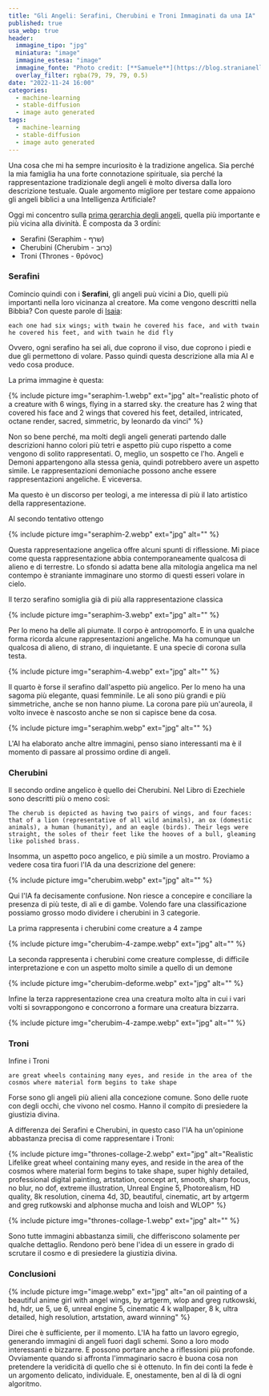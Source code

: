 ```yaml
---
title: "Gli Angeli: Serafini, Cherubini e Troni Immaginati da una IA"
published: true
usa_webp: true
header:
  immagine_tipo: "jpg"
  miniatura: "image"
  immagine_estesa: "image"
  immagine_fonte: "Photo credit: [**Samuele**](https://blog.stranianelli.com/)"
  overlay_filter: rgba(79, 79, 79, 0.5)
date: "2022-11-24 16:00"
categories:
  - machine-learning
  - stable-diffusion
  - image auto generated
tags:
  - machine-learning
  - stable-diffusion
  - image auto generated
---
```


Una cosa che mi ha sempre incuriosito è la tradizione angelica. Sia perché la mia famiglia ha una forte connotazione spirituale, sia perché la rappresentazione tradizionale degli angeli è molto diversa dalla loro descrizione testuale. Quale argomento migliore per testare come appaiono gli angeli biblici a una Intelligenza Artificiale?

Oggi mi concentro sulla [prima gerarchia degli angeli](https://en.wikipedia.org/wiki/Hierarchy_of_angels), quella più importante e più vicina alla divinità. È composta da 3 ordini:

- Serafini (Seraphim - שרף)
- Cherubini (Cherubim - כְּרוּב)
- Troni (Thrones - θρόνος)

### Serafini

Comincio quindi con i **Serafini**, gli angeli puù vicini a Dio, quelli più importanti nella loro vicinanza al creatore. Ma come vengono descritti nella Bibbia? Con queste parole di [Isaia](<https://en.wikisource.org/wiki/Bible_(King_James)/Isaiah#6:1>):

```
each one had six wings; with twain he covered his face, and with twain he covered his feet, and with twain he did fly
```

Ovvero, ogni serafino ha sei ali, due coprono il viso, due coprono i piedi e due gli permettono di volare. Passo quindi questa descrizione alla mia AI e vedo cosa produce.

La prima immagine è questa:

{% include picture img="seraphim-1.webp" ext="jpg" alt="realistic photo of a creature with 6 wings, flying in a starred sky. the creature has 2 wing that covered his face and 2 wings that covered his feet, detailed, intricated, octane render, sacred, simmetric, by leonardo da vinci" %}

Non so bene perché, ma molti degli angeli generati partendo dalle descrizioni hanno colori più tetri e aspetto più cupo rispetto a come vengono di solito rappresentati. O, meglio, un sospetto ce l'ho. Angeli e Demoni appartengono alla stessa genia, quindi potrebbero avere un aspetto simile. Le rappresentazioni demoniache possono anche essere rappresentazioni angeliche. E viceversa.

Ma questo è un discorso per teologi, a me interessa di più il lato artistico della rappresentazione.

Al secondo tentativo ottengo

{% include picture img="seraphim-2.webp" ext="jpg" alt="" %}

Questa rappresentazione angelica offre alcuni spunti di riflessione. Mi piace come questa rappresentazione abbia contemporaneamente qualcosa di alieno e di terrestre. Lo sfondo si adatta bene alla mitologia angelica ma nel contempo è straniante immaginare uno stormo di questi esseri volare in cielo.

Il terzo serafino somiglia già di più alla rappresentazione classica

{% include picture img="seraphim-3.webp" ext="jpg" alt="" %}

Per lo meno ha delle ali piumate. Il corpo è antropomorfo. E in una qualche forma ricorda alcune rappresentazioni angeliche. Ma ha comunque un qualcosa di alieno, di strano, di inquietante. E una specie di corona sulla testa.

{% include picture img="seraphim-4.webp" ext="jpg" alt="" %}

Il quarto è forse il serafino dall'aspetto più angelico. Per lo meno ha una sagoma più elegante, quasi femminile. Le ali sono più grandi e più simmetriche, anche se non hanno piume. La corona pare più un'aureola, il volto invece è nascosto anche se non si capisce bene da cosa.

{% include picture img="seraphim.webp" ext="jpg" alt="" %}

L'AI ha elaborato anche altre immagini, penso siano interessanti ma è il momento di passare al prossimo ordine di angeli.

### Cherubini

Il secondo ordine angelico è quello dei Cherubini. Nel Libro di Ezechiele sono descritti più o meno così:

```
The cherub is depicted as having two pairs of wings, and four faces: that of a lion (representative of all wild animals), an ox (domestic animals), a human (humanity), and an eagle (birds). Their legs were straight, the soles of their feet like the hooves of a bull, gleaming like polished brass.
```

Insomma, un aspetto poco angelico, e più simile a un mostro. Proviamo a vedere cosa tira fuori l'IA da una descrizione del genere:

{% include picture img="cherubim.webp" ext="jpg" alt="" %}

Qui l'IA fa decisamente confusione. Non riesce a concepire e conciliare la presenza di più teste, di ali e di gambe. Volendo fare una classificazione possiamo grosso modo dividere i cherubini in 3 categorie.

La prima rappresenta i cherubini come creature a 4 zampe

{% include picture img="cherubim-4-zampe.webp" ext="jpg" alt="" %}

La seconda rappresenta i cherubini come creature complesse, di difficile interpretazione e con un aspetto molto simile a quello di un demone

{% include picture img="cherubim-deforme.webp" ext="jpg" alt="" %}

Infine la terza rappresentazione crea una creatura molto alta in cui i vari volti si sovrappongono e concorrono a formare una creatura bizzarra.

{% include picture img="cherubim-4-zampe.webp" ext="jpg" alt="" %}

### Troni

Infine i Troni

```
are great wheels containing many eyes, and reside in the area of the cosmos where material form begins to take shape
```

Forse sono gli angeli più alieni alla concezione comune. Sono delle ruote con degli occhi, che vivono nel cosmo. Hanno il compito di presiedere la giustizia divina.

A differenza dei Serafini e Cherubini, in questo caso l'IA ha un'opinione abbastanza precisa di come rappresentare i Troni:

{% include picture img="thrones-collage-2.webp" ext="jpg" alt="Realistic Lifelike great wheel containing many eyes, and reside in the area of the cosmos where material form begins to take shape, super highly detailed, professional digital painting, artstation, concept art, smooth, sharp focus, no blur, no dof, extreme illustration, Unreal Engine 5, Photorealism, HD quality, 8k resolution, cinema 4d, 3D, beautiful, cinematic, art by artgerm and greg rutkowski and alphonse mucha and loish and WLOP" %}

{% include picture img="thrones-collage-1.webp" ext="jpg" alt="" %}

Sono tutte immagini abbastanza simili, che differiscono solamente per qualche dettaglio. Rendono però bene l'idea di un essere in grado di scrutare il cosmo e di presiedere la giustizia divina.

### Conclusioni

{% include picture img="image.webp" ext="jpg" alt="an oil painting of a beautiful anime girl with angel wings, by artgerm, wlop and greg rutkowski, hd, hdr, ue 5, ue 6, unreal engine 5, cinematic 4 k wallpaper, 8 k, ultra detailed, high resolution, artstation, award winning" %}

Direi che è sufficiente, per il momento. L'IA ha fatto un lavoro egregio, generando immagini di angeli fuori dagli schemi. Sono a loro modo interessanti e bizzarre. E possono portare anche a riflessioni più profonde. Ovviamente quando si affronta l'immaginario sacro è buona cosa non pretendere la veridicità di quello che si è ottenuto. In fin dei conti la fede è un argomento delicato, individuale. E, onestamente, ben al di là di ogni algoritmo.
